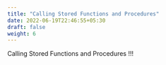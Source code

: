 ```yaml
---
title: "Calling Stored Functions and Procedures"
date: 2022-06-19T22:46:55+05:30
draft: false
weight: 6
---
```

Calling Stored Functions and Procedures !!!